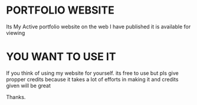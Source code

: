 # PORTFOLIO WEBSITE
Its My Active portfolio website on the web I have published it is available for viewing

# YOU WANT TO USE IT

If you think of using my website for yourself. its free to use but pls give propper credits because it takes a lot of efforts in making it and credits given will be great

Thanks.
